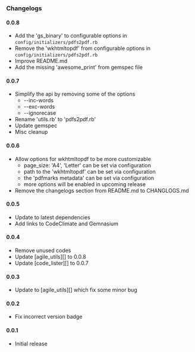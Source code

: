### Changelogs

#### 0.0.8

- Add the 'gs_binary' to configurable options in `config/initializers/pdfs2pdf.rb`
- Remove the 'wkhtmltopdf' from configurable options in `config/initializers/pdfs2pdf.rb`
- Improve README.md
- Add the missing 'awesome_print' from gemspec file

#### 0.0.7

- Simplify the api by removing some of the options
  * --inc-words
  * --exc-words
  * --ignorecase
- Rename 'utils.rb' to 'pdfs2pdf.rb'
- Update gemspec
- Misc cleanup

#### 0.0.6

- Allow options for wkhtmltopdf to be more customizable
  * page_size: 'A4', 'Letter' can be set via configuration
  * path to the 'wkhtmltopdf' can be set via configuration
  * the 'pdfmarks metadata' can be set via configuration
  * more options will be enabled in upcoming release
- Remove the changelogs section from README.md to CHANGLOGS.md

#### 0.0.5

- Update to latest dependencies
- Add links to CodeClimate and Gemnasium

#### 0.0.4

- Remove unused codes
- Update [agile_utils][] to 0.0.8
- Update [code_lister][] to 0.0.7

#### 0.0.3

- Update to [agile_utils][] which fix some minor bug

#### 0.0.2

- Fix incorrect version badge

#### 0.0.1

- Initial release

[Ghostscript]: http://www.ghostscript.com/
[Wkhtmltopdf]: http://wkhtmltopdf.org/
